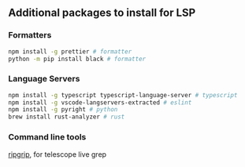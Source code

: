 ## Additional packages to install for LSP
### Formatters
```bash
npm install -g prettier # formatter
python -m pip install black # formatter
```

### Language Servers
```bash
npm install -g typescript typescript-language-server # typescript
npm install -g vscode-langservers-extracted # eslint
npm install -g pyright # python
brew install rust-analyzer # rust
```

### Command line tools
[ripgrip](https://github.com/BurntSushi/ripgrep), for telescope live grep
